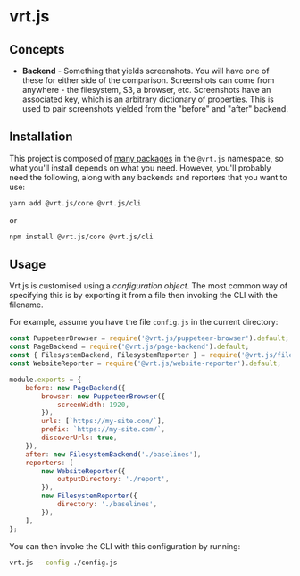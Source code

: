 # vrt.js

## Concepts

* **Backend** - Something that yields screenshots. You will have one of these for either side of the comparison. Screenshots can come from anywhere - the filesystem, S3, a browser, etc. Screenshots have an associated key, which is an arbitrary dictionary of properties. This is used to pair screenshots yielded from the "before" and "after" backend.

## Installation

This project is composed of [many packages](./packages) in the `@vrt.js` namespace, so what you'll install depends on what you need. However, you'll probably need the following, along with any backends and reporters that you want to use:

```sh
yarn add @vrt.js/core @vrt.js/cli
```

or

```sh
npm install @vrt.js/core @vrt.js/cli
```

## Usage

Vrt.js is customised using a _configuration object_. The most common way of specifying this is by exporting it from a file then invoking the CLI with the filename.

For example, assume you have the file `config.js` in the current directory:

```js
const PuppeteerBrowser = require('@vrt.js/puppeteer-browser').default;
const PageBackend = require('@vrt.js/page-backend').default;
const { FilesystemBackend, FilesystemReporter } = require('@vrt.js/filesystem');
const WebsiteReporter = require('@vrt.js/website-reporter').default;

module.exports = {
    before: new PageBackend({
        browser: new PuppeteerBrowser({
            screenWidth: 1920,
        }),
        urls: [`https://my-site.com/`],
        prefix: `https://my-site.com/`,
        discoverUrls: true,
    }),
    after: new FilesystemBackend('./baselines'),
    reporters: [
        new WebsiteReporter({
            outputDirectory: './report',
        }),
        new FilesystemReporter({
            directory: './baselines',
        }),
    ],
};
```

You can then invoke the CLI with this configuration by running:

```sh
vrt.js --config ./config.js
```
